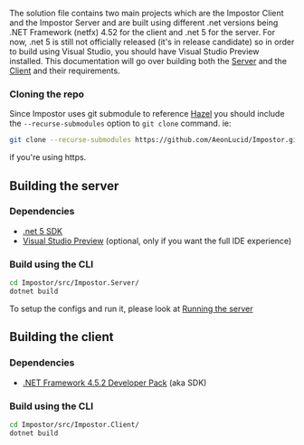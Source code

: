 The solution file contains two main projects which are the Impostor Client and the Impostor Server and are built using different .net versions being .NET Framework (netfx) 4.52 for the client and .net 5 for the server.
For now, .net 5 is still not officially released (it's in release candidate) so in order to build using Visual Studio, you should have Visual Studio Preview installed.
This documentation will go over building both the [Server](#building-the-server) and the [Client](#building-the-client) and their requirements.

### Cloning the repo
Since Impostor uses git submodule to reference [Hazel](https://github.com/AeonLucid/Impostor/tree/master/submodules) you should include the ```--recurse-submodules``` option to ```git clone``` command. ie:
```bash
git clone --recurse-submodules https://github.com/AeonLucid/Impostor.git
```
if you're using https.

## Building the server
### Dependencies
* [.net 5 SDK](https://dotnet.microsoft.com/download/dotnet/5.0)
* [Visual Studio Preview](https://visualstudio.microsoft.com/vs/preview/) (optional, only if you want the full IDE experience)

### Build using the CLI
```bash
cd Impostor/src/Impostor.Server/
dotnet build
```
To setup the configs and run it, please look at [Running the server](https://github.com/AeonLucid/Impostor/docs/Running-the-server)

## Building the client
### Dependencies
* [.NET Framework 4.5.2 Developer Pack](https://dotnet.microsoft.com/download/dotnet-framework/thank-you/net452-developer-pack-offline-installer) (aka SDK)

### Build using the CLI
```bash
cd Impostor/src/Impostor.Client/
dotnet build
```